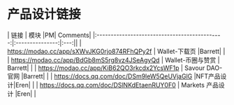 # 产品设计链接

|                        链接                   |    模块              |PM| Comments|
|:---------------------------------------------:|:---------------:|:---:||
| https://modao.cc/app/sXWvJKG0rjo874RFhQPy2f  |  Wallet-下载页    |Barrett| |
| https://modao.cc/app/BdGb8mS5rg8vz4JSeAgyQd  | Wallet-币圈与赞赏  | Barrett| |
| https://modao.cc/app/KiB62QO3rkcdx2YcsWF1p   | Savour DAO-官网   |Barrett| |
| https://docs.qq.com/doc/DSm9leW5QeUVjaGlG   |NFT产品设计|Eren| |
| https://docs.qq.com/doc/DSlNKdEtaenRUY0F0  | Markets 产品设计  |Eren| |
